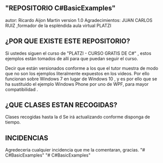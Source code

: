 "REPOSITORIO C#BasicExamples" 
----------------------------
autor: Ricardo Aijon Martin
version 1.0
Agradecimientos: JUAN CARLOS RUIZ ,formador de la espléndida  aula virtual PLATZI

¿POR QUE EXISTE ESTE REPOSITORIO?
-------------------------------------
Si ustedes siguen el curso de "PLATZI - CURSO GRATIS DE C#" , estos ejemplos están tomados de allí para que puedan seguir el curso.

Decir que están versionados conforme a los que el tutor muestra de modo que no son los ejemplos literalmente expuestos en los videos.
Por ello funcionan sobre Windows 7 en lugar de Windows 10 , y es por ello que se ha sustituido el ejemplo Windows Phone 
por uno de WPF, para mayor compatibilidad .


¿QUE CLASES ESTAN RECOGIDAS?
--------------------------------
Clases recogidas hasta la d
Se irá actualizando conforme disponga de tiempo.

INCIDENCIAS
-----------------------
Agredeceria cualquier incidencia que me la comentaran, gracias.
"# C#BasicExamples" 
"# C#BasicExamples" 
